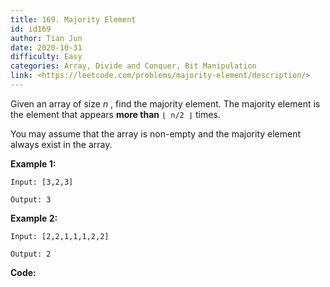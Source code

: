 ```yaml
---
title: 169. Majority Element
id: id169
author: Tian Jun
date: 2020-10-31
difficulty: Easy
categories: Array, Divide and Conquer, Bit Manipulation
link: <https://leetcode.com/problems/majority-element/description/>
---
```


Given an array of size _n_ , find the majority element. The majority element
is the element that appears **more than** `⌊ n/2 ⌋` times.

You may assume that the array is non-empty and the majority element always
exist in the array.

**Example 1:**
            
	Input: [3,2,3]    
	Output: 3

**Example 2:**
            
	Input: [2,2,1,1,1,2,2]    
	Output: 2    


**Code:**
